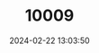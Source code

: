 ---
title: "10009"
category: "Heteromys nelsoni"
draft: false
date: 2024-02-22 13:03:50
languages:
  English: ["Nelson's Spiny Pocket Mouse"]
---